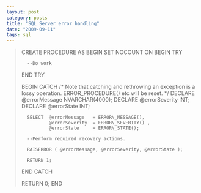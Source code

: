 ```yaml
---
layout: post
category: posts
title: "SQL Server error handling"
date: "2009-09-11"
tags: sql
---
```


> CREATE PROCEDURE <procName>
> AS
> BEGIN
>    SET NOCOUNT ON
>    BEGIN TRY
> 
>       --Do work
> 
>    END TRY
> 
>    BEGIN CATCH
> /\* Note that catching and rethrowing an exception is a lossy operation. ERROR\_PROCEDURE() etc will be reset. \*/
>       DECLARE @errorMessage   NVARCHAR(4000);
>       DECLARE @errorSeverity  INT;
>       DECLARE @errorState     INT;
> 
>       SELECT  @errorMessage   = ERROR\_MESSAGE(),
>               @errorSeverity  = ERROR\_SEVERITY() ,
>               @errorState     = ERROR\_STATE();
> 
>       --Perform required recovery actions.
> 
>       RAISERROR ( @errorMessage, @errorSeverity, @errorState );
>       
>       RETURN 1;
> 
>    END CATCH
>    
>    RETURN 0;
> END

